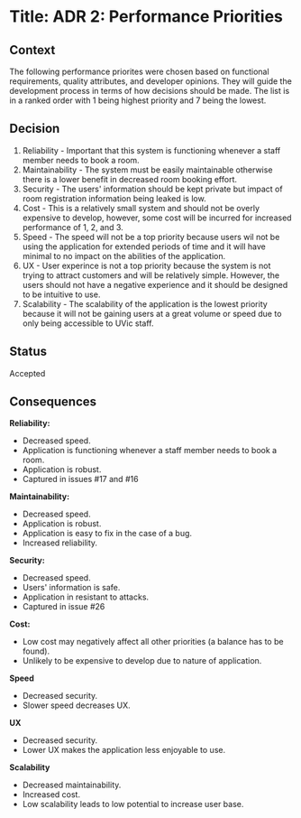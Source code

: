 # Title: ADR 2: Performance Priorities
## Context
The following performance priorites were chosen based on functional requirements, quality attributes, and developer opinions. They will guide the development process in terms of how decisions should be made. The list is in a ranked order with 1 being highest priority and 7 being the lowest. 
 
## Decision
1. Reliability - Important that this system is functioning whenever a staff member needs to book a room.
2. Maintainability - The system must be easily maintainable otherwise there is a lower benefit in decreased room booking effort. 
3. Security - The users' information should be kept private but impact of room registration information being leaked is low. 
4. Cost - This is a relatively small system and should not be overly expensive to develop, however, some cost will be incurred for increased performance of 1, 2, and 3.
5. Speed - The speed will not be a top priority because users wil not be using the application for extended periods of time and it will have minimal to no impact on the abilities of the application.
6. UX - User experince is not a top priority because the system is not trying to attract customers and will be relatively simple. However, the users should not have a negative experience and it should be designed to be intuitive to use.
7. Scalability - The scalability of the application is the lowest priority because it will not be gaining users at a great volume or speed due to only being accessible to UVic staff.
## Status
Accepted
## Consequences
**Reliability:**
- Decreased speed.
- Application is functioning whenever a staff member needs to book a room.
- Application is robust.
- Captured in issues #17 and #16

**Maintainability:**
- Decreased speed.
- Application is robust.
- Application is easy to fix in the case of a bug.
- Increased reliability.

**Security:** 
- Decreased speed.
- Users' information is safe.
- Application in resistant to attacks.
- Captured in issue #26

**Cost:**
- Low cost may negatively affect all other priorities (a balance has to be found).
- Unlikely to be expensive to develop due to nature of application.

**Speed** 
- Decreased security.
- Slower speed decreases UX.

**UX**
- Decreased security.
- Lower UX makes the application less enjoyable to use.

**Scalability**
- Decreased maintainability.
- Increased cost.
- Low scalability leads to low potential to increase user base.